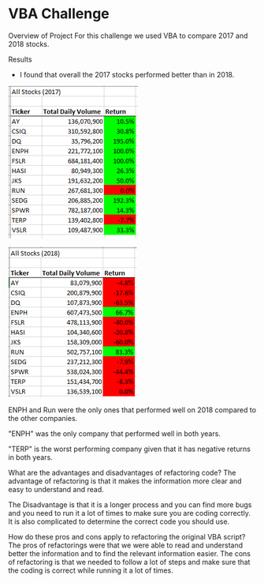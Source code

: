 # VBA Challenge


Overview of Project
For this challenge we used VBA to compare 2017 and 2018 stocks.

Results
* I found that overall the 2017 stocks performed better than in 2018. 

![image](Resources/2017Analysis.PNG)

![image](Resources/2018Analysis.PNG)

ENPH and Run were the only ones that performed well on 2018 compared to the other companies. 

"ENPH" was the only company that performed well in both years. 

"TERP" is the worst performing company given that it has negative returns in both years. 

What are the advantages and disadvantages of refactoring code?
The advantage of refactoring is that it makes the information more clear and easy to understand and read.

The Disadvantage is that it is a longer process  and you can find more bugs and you need to run it a lot of times to make sure you are coding correctly. It is also complicated to determine the correct code you should use.


How do these pros and cons apply to refactoring the original VBA script?
The pros of refactorings were that we were able to read and understand better the information and to find the relevant information easier. The cons of refactoring is that we needed to follow a lot of steps and make sure that the coding is correct while running it a lot of times.
